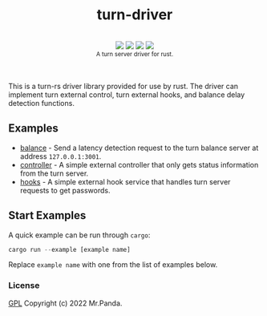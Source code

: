 <!--lint disable no-literal-urls-->
<div align="center">
  <h1>turn-driver</h1>
</div>
<br/>
<div align="center">
  <img src="https://img.shields.io/github/actions/workflow/status/mycrl/turn-rs/tests.yml?branch=main"/>
  <img src="https://img.shields.io/github/license/mycrl/turn-rs"/>
  <img src="https://img.shields.io/github/issues/mycrl/turn-rs"/>
  <img src="https://img.shields.io/github/stars/mycrl/turn-rs"/>
</div>
<div align="center">
  <sup>A turn server driver for rust.</sup>
</div>
</br>
</br>

This is a turn-rs driver library provided for use by rust. The driver can implement turn external control, turn external hooks, and balance delay detection functions.


## Examples

* [balance](./examples/balance.rs) - Send a latency detection request to the turn balance server at address `127.0.0.1:3001`.  
* [controller](./examples/controller.rs) - A simple external controller that only gets status information from the turn server.
* [hooks](./examples/hooks.rs) - A simple external hook service that handles turn server requests to get passwords.


## Start Examples

A quick example can be run through `cargo`:

```rust
cargo run --example [example name]
```

Replace `example name` with one from the list of examples below.


### License
[GPL](../LICENSE) Copyright (c) 2022 Mr.Panda.
